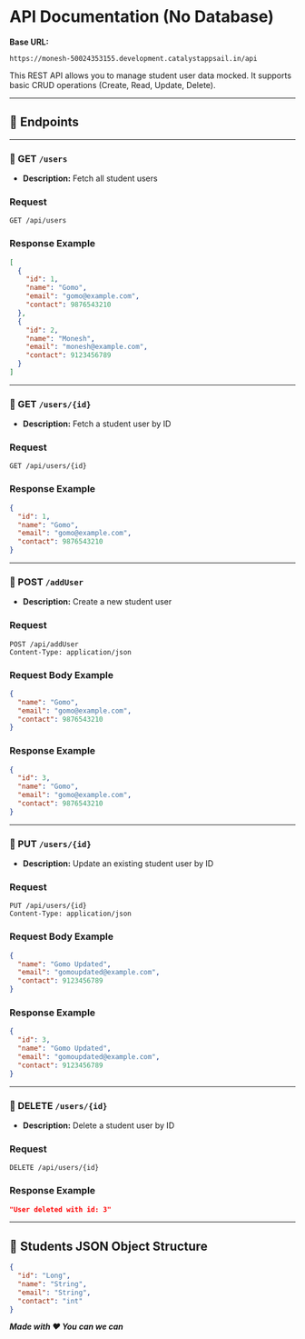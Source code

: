 
#  API Documentation (No Database)

**Base URL:**

`https://monesh-50024353155.development.catalystappsail.in/api`

This REST API allows you to manage student user data mocked. It supports basic CRUD operations (Create, Read, Update, Delete).

---

## 📍 Endpoints

---

### 🔹 GET `/users`

- **Description:** Fetch all student users

### Request

```
GET /api/users

```

### Response Example

```json
[
  {
    "id": 1,
    "name": "Gomo",
    "email": "gomo@example.com",
    "contact": 9876543210
  },
  {
    "id": 2,
    "name": "Monesh",
    "email": "monesh@example.com",
    "contact": 9123456789
  }
]

```

---

### 🔹 GET `/users/{id}`

- **Description:** Fetch a student user by ID

### Request

```
GET /api/users/{id}

```

### Response Example

```json
{
  "id": 1,
  "name": "Gomo",
  "email": "gomo@example.com",
  "contact": 9876543210
}

```

---

### 🔹 POST `/addUser`

- **Description:** Create a new student user

### Request

```
POST /api/addUser
Content-Type: application/json

```

### Request Body Example

```json
{
  "name": "Gomo",
  "email": "gomo@example.com",
  "contact": 9876543210
}

```

### Response Example

```json
{
  "id": 3,
  "name": "Gomo",
  "email": "gomo@example.com",
  "contact": 9876543210
}

```

---

### 🔹 PUT `/users/{id}`

- **Description:** Update an existing student user by ID

### Request

```
PUT /api/users/{id}
Content-Type: application/json

```

### Request Body Example

```json
{
  "name": "Gomo Updated",
  "email": "gomoupdated@example.com",
  "contact": 9123456789
}

```

### Response Example

```json
{
  "id": 3,
  "name": "Gomo Updated",
  "email": "gomoupdated@example.com",
  "contact": 9123456789
}

```

---

### 🔹 DELETE `/users/{id}`

- **Description:** Delete a student user by ID

### Request

```
DELETE /api/users/{id}

```

### Response Example

```json
"User deleted with id: 3"

```

---

## 🧾 Students JSON Object Structure

```json
{
  "id": "Long",
  "name": "String",
  "email": "String",
  "contact": "int"
}

```

***Made with ❤️ You can we can***
